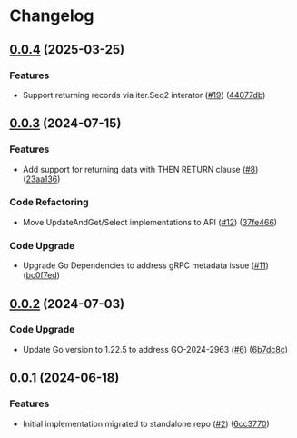 # Changelog

## [0.0.4](https://github.com/cccteam/spxscan/compare/v0.0.3...v0.0.4) (2025-03-25)


### Features

* Support returning records via iter.Seq2 interator ([#19](https://github.com/cccteam/spxscan/issues/19)) ([44077db](https://github.com/cccteam/spxscan/commit/44077dba1b62f52ca0a0bf3189177a07e26160f1))

## [0.0.3](https://github.com/cccteam/spxscan/compare/v0.0.2...v0.0.3) (2024-07-15)


### Features

* Add support for returning data with THEN RETURN clause ([#8](https://github.com/cccteam/spxscan/issues/8)) ([23aa136](https://github.com/cccteam/spxscan/commit/23aa136578e534e8efc5bdaecd2aaf74377a17c9))


### Code Refactoring

* Move UpdateAndGet/Select implementations to API ([#12](https://github.com/cccteam/spxscan/issues/12)) ([37fe466](https://github.com/cccteam/spxscan/commit/37fe46662ecf18c2499b0cb9a8d78488205460d5))


### Code Upgrade

* Upgrade Go  Dependencies to address gRPC metadata issue ([#11](https://github.com/cccteam/spxscan/issues/11)) ([bc0f7ed](https://github.com/cccteam/spxscan/commit/bc0f7edbd8ecc125a0bf46d1d0d1ffeb67a5c6f6))

## [0.0.2](https://github.com/cccteam/spxscan/compare/v0.0.1...v0.0.2) (2024-07-03)


### Code Upgrade

* Update Go version to 1.22.5 to address GO-2024-2963 ([#6](https://github.com/cccteam/spxscan/issues/6)) ([6b7dc8c](https://github.com/cccteam/spxscan/commit/6b7dc8c68f6a206a89d2a83320dcd4e196b4af39))

## 0.0.1 (2024-06-18)


### Features

* Initial implementation migrated to standalone repo ([#2](https://github.com/cccteam/spxscan/issues/2)) ([6cc3770](https://github.com/cccteam/spxscan/commit/6cc377017335f93049e4e26af0b045737fa62c37))

